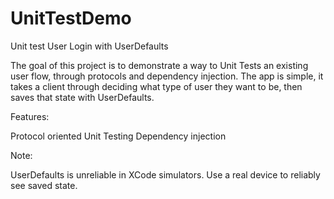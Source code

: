 # UnitTestDemo

Unit test User Login with UserDefaults

The goal of this project is to demonstrate a way to Unit Tests an existing user flow, through protocols and dependency injection. 
The app is simple, it takes a client through deciding what type of user they want to be, then saves that state with UserDefaults.

Features:

Protocol oriented Unit Testing
Dependency injection

Note:

UserDefaults is unreliable in XCode simulators. Use a real device to reliably see saved state.
